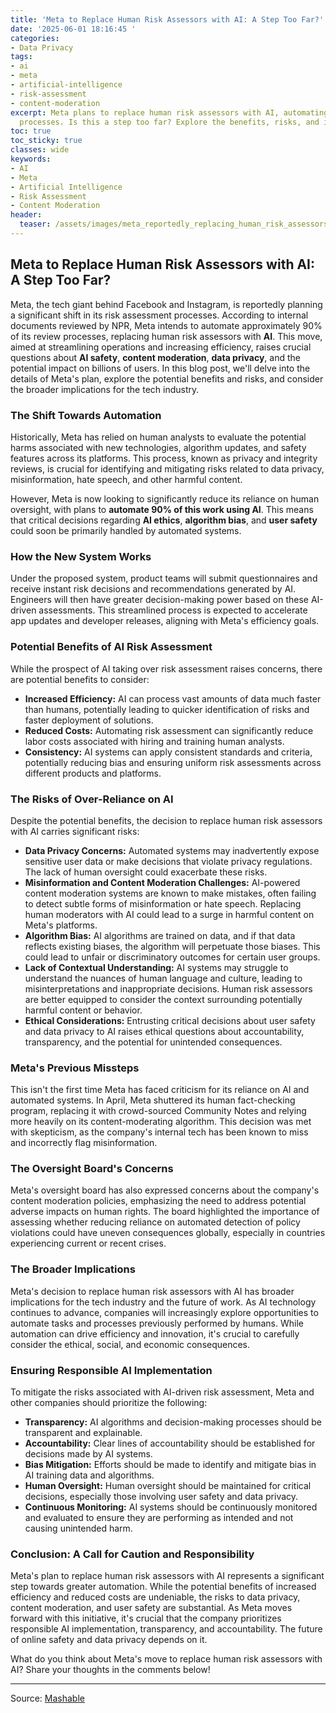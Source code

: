 ```yaml
---
title: 'Meta to Replace Human Risk Assessors with AI: A Step Too Far?'
date: '2025-06-01 18:16:45 '
categories:
- Data Privacy
tags:
- ai
- meta
- artificial-intelligence
- risk-assessment
- content-moderation
excerpt: Meta plans to replace human risk assessors with AI, automating 90% of review
  processes. Is this a step too far? Explore the benefits, risks, and implications.
toc: true
toc_sticky: true
classes: wide
keywords:
- AI
- Meta
- Artificial Intelligence
- Risk Assessment
- Content Moderation
header:
  teaser: /assets/images/meta_reportedly_replacing_human_risk_assessors_wit_20250601181644.jpg
---
```


## Meta to Replace Human Risk Assessors with AI: A Step Too Far?

Meta, the tech giant behind Facebook and Instagram, is reportedly planning a significant shift in its risk assessment processes. According to internal documents reviewed by NPR, Meta intends to automate approximately 90% of its review processes, replacing human risk assessors with **AI**. This move, aimed at streamlining operations and increasing efficiency, raises crucial questions about **AI safety**, **content moderation**, **data privacy**, and the potential impact on billions of users. In this blog post, we'll delve into the details of Meta's plan, explore the potential benefits and risks, and consider the broader implications for the tech industry.

### The Shift Towards Automation

Historically, Meta has relied on human analysts to evaluate the potential harms associated with new technologies, algorithm updates, and safety features across its platforms. This process, known as privacy and integrity reviews, is crucial for identifying and mitigating risks related to data privacy, misinformation, hate speech, and other harmful content. 

However, Meta is now looking to significantly reduce its reliance on human oversight, with plans to **automate 90% of this work using AI**. This means that critical decisions regarding **AI ethics**, **algorithm bias**, and **user safety** could soon be primarily handled by automated systems.

### How the New System Works

Under the proposed system, product teams will submit questionnaires and receive instant risk decisions and recommendations generated by AI. Engineers will then have greater decision-making power based on these AI-driven assessments. This streamlined process is expected to accelerate app updates and developer releases, aligning with Meta's efficiency goals.

### Potential Benefits of AI Risk Assessment

While the prospect of AI taking over risk assessment raises concerns, there are potential benefits to consider:

*   **Increased Efficiency:** AI can process vast amounts of data much faster than humans, potentially leading to quicker identification of risks and faster deployment of solutions.
*   **Reduced Costs:** Automating risk assessment can significantly reduce labor costs associated with hiring and training human analysts.
*   **Consistency:** AI systems can apply consistent standards and criteria, potentially reducing bias and ensuring uniform risk assessments across different products and platforms.

### The Risks of Over-Reliance on AI

Despite the potential benefits, the decision to replace human risk assessors with AI carries significant risks:

*   **Data Privacy Concerns:** Automated systems may inadvertently expose sensitive user data or make decisions that violate privacy regulations. The lack of human oversight could exacerbate these risks.
*   **Misinformation and Content Moderation Challenges:** AI-powered content moderation systems are known to make mistakes, often failing to detect subtle forms of misinformation or hate speech. Replacing human moderators with AI could lead to a surge in harmful content on Meta's platforms.
*   **Algorithm Bias:** AI algorithms are trained on data, and if that data reflects existing biases, the algorithm will perpetuate those biases. This could lead to unfair or discriminatory outcomes for certain user groups.
*   **Lack of Contextual Understanding:** AI systems may struggle to understand the nuances of human language and culture, leading to misinterpretations and inappropriate decisions. Human risk assessors are better equipped to consider the context surrounding potentially harmful content or behavior.
*   **Ethical Considerations:** Entrusting critical decisions about user safety and data privacy to AI raises ethical questions about accountability, transparency, and the potential for unintended consequences.

### Meta's Previous Missteps

This isn't the first time Meta has faced criticism for its reliance on AI and automated systems. In April, Meta shuttered its human fact-checking program, replacing it with crowd-sourced Community Notes and relying more heavily on its content-moderating algorithm. This decision was met with skepticism, as the company's internal tech has been known to miss and incorrectly flag misinformation.

### The Oversight Board's Concerns

Meta's oversight board has also expressed concerns about the company's content moderation policies, emphasizing the need to address potential adverse impacts on human rights. The board highlighted the importance of assessing whether reducing reliance on automated detection of policy violations could have uneven consequences globally, especially in countries experiencing current or recent crises.

### The Broader Implications

Meta's decision to replace human risk assessors with AI has broader implications for the tech industry and the future of work. As AI technology continues to advance, companies will increasingly explore opportunities to automate tasks and processes previously performed by humans. While automation can drive efficiency and innovation, it's crucial to carefully consider the ethical, social, and economic consequences.

### Ensuring Responsible AI Implementation

To mitigate the risks associated with AI-driven risk assessment, Meta and other companies should prioritize the following:

*   **Transparency:** AI algorithms and decision-making processes should be transparent and explainable.
*   **Accountability:** Clear lines of accountability should be established for decisions made by AI systems.
*   **Bias Mitigation:** Efforts should be made to identify and mitigate bias in AI training data and algorithms.
*   **Human Oversight:** Human oversight should be maintained for critical decisions, especially those involving user safety and data privacy.
*   **Continuous Monitoring:** AI systems should be continuously monitored and evaluated to ensure they are performing as intended and not causing unintended harm.

### Conclusion: A Call for Caution and Responsibility

Meta's plan to replace human risk assessors with AI represents a significant step towards greater automation. While the potential benefits of increased efficiency and reduced costs are undeniable, the risks to data privacy, content moderation, and user safety are substantial. As Meta moves forward with this initiative, it's crucial that the company prioritizes responsible AI implementation, transparency, and accountability. The future of online safety and data privacy depends on it. 

What do you think about Meta's move to replace human risk assessors with AI? Share your thoughts in the comments below!

---

Source: [Mashable](https://mashable.com/article/meta-ai-replacing-humans-risk-assessment)